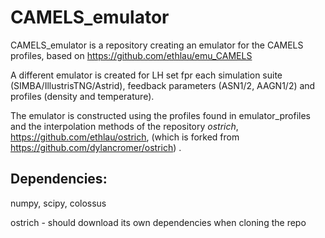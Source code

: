 # CAMELS_emulator

CAMELS_emulator is a repository creating an emulator for the CAMELS profiles, based on https://github.com/ethlau/emu_CAMELS

A different emulator is created for LH set fpr each simulation suite (SIMBA/IllustrisTNG/Astrid), feedback parameters (ASN1/2, AAGN1/2) and profiles (density and temperature).

The emulator is constructed using the profiles found in emulator_profiles and the interpolation methods of the repository *ostrich*, https://github.com/ethlau/ostrich, (which is forked from https://github.com/dylancromer/ostrich) .

## Dependencies:

numpy, scipy, colossus

ostrich - should download its own dependencies when cloning the repo
